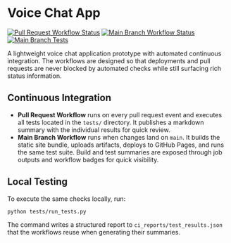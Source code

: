 # Voice Chat App

[![Pull Request Workflow Status](../../actions/workflows/pull-request.yml/badge.svg)](../../actions/workflows/pull-request.yml)
[![Main Branch Workflow Status](../../actions/workflows/main-branch.yml/badge.svg?branch=main)](../../actions/workflows/main-branch.yml)
[![Main Branch Tests](../../actions/workflows/main-branch.yml/badge.svg?branch=main&job=Run%20Tests)](../../actions/workflows/main-branch.yml)

A lightweight voice chat application prototype with automated continuous
integration. The workflows are designed so that deployments and pull requests
are never blocked by automated checks while still surfacing rich status
information.

## Continuous Integration

- **Pull Request Workflow** runs on every pull request event and executes all
  tests located in the `tests/` directory. It publishes a markdown summary with
  the individual results for quick review.
- **Main Branch Workflow** runs when changes land on `main`. It builds the static
  site bundle, uploads artifacts, deploys to GitHub Pages, and runs the same test
  suite. Build and test summaries are exposed through job outputs and workflow
  badges for quick visibility.

## Local Testing

To execute the same checks locally, run:

```bash
python tests/run_tests.py
```

The command writes a structured report to `ci_reports/test_results.json` that the
workflows reuse when generating their summaries.
